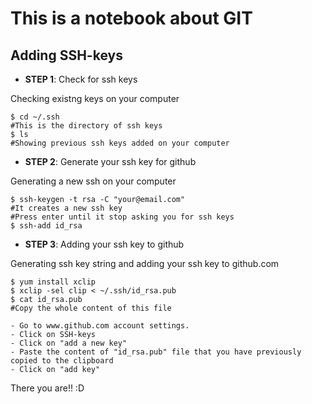 This is a notebook about GIT
============================

Adding SSH-keys
---------------

- **STEP 1**: Check for ssh keys

Checking existng keys on your computer

	$ cd ~/.ssh
	#This is the directory of ssh keys
	$ ls
	#Showing previous ssh keys added on your computer

- **STEP 2**: Generate your ssh key for github

Generating a new ssh on your computer

	$ ssh-keygen -t rsa -C "your@email.com"
	#It creates a new ssh key
	#Press enter until it stop asking you for ssh keys
	$ ssh-add id_rsa

- **STEP 3**: Adding your ssh key to github

Generating ssh key string and adding your ssh key to github.com

	$ yum install xclip
	$ xclip -sel clip < ~/.ssh/id_rsa.pub
	$ cat id_rsa.pub
	#Copy the whole content of this file

	- Go to www.github.com account settings.
	- Click on SSH-keys
	- Click on "add a new key"
	- Paste the content of "id_rsa.pub" file that you have previously copied to the clipboard
	- Click on "add key"

There you are!! :D
